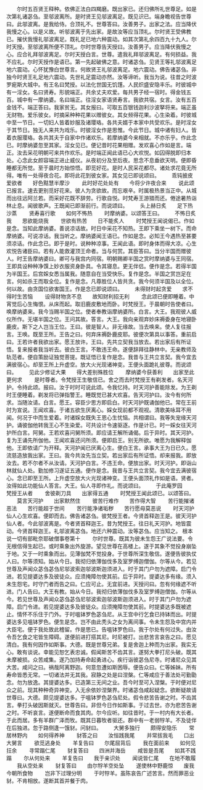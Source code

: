 <!-- { "loadSidebar": true } -->
　　尔时五百贤王释种。依佛正法白四羯磨。既出家已。还归佛所礼世尊足。如是次第礼诸苾刍。至邬波离所。是时贤王见邬波离足。既见识已。端身瞻视告世尊曰。此邬波离。是我给侍。合顶礼不。世尊答曰。汝善男子。出家之法。应当降伏我慢之心。以是义故。听邬波离于先出家。是故汝等应当顶礼。尔时贤王受佛教已。摧伏我慢礼邬波离足。既礼足已地六种震动。如其次第礼余四百九十九人。尔时天授。至邬波离所便不顶礼。尔时世尊告天授曰。汝善男子。应当降伏我慢之心。应合礼拜邬波离足。尔时天授白言。世尊。遣我礼拜邬波离足。有何损益。我不应礼。尔时天授作是语已。第一先起破佛之意。时诸苾刍。见贤王等礼邬波离足地六震动。心怀犹豫白世尊言。何故贤王礼邬波离足。地六震动。佛告诸苾刍。非独今时贤王礼足地六震动。先世礼足震动亦然。汝等谛听。我当为说。往昔之时波罗痆斯大城中。有王名曰梵授。以法化世国无饥馑。人民炽盛安隐丰乐。时彼城中有一淫女。名曰贤寿。形貌端正。共余丈夫欢爱。每共男子经一宿时。得金钱五百。城中有一摩纳婆。名曰端正。往淫女家语贤寿言。我欲共宿。女言。汝有五百金钱不。端正答曰。我家贫无。其女报曰。可取五百银钱迦利沙波拏将来。端正虽无财物。爱乐彼女。时摘采种种花果以赠彼女。其女频得花果。心生染着。时彼城中至一节日。一切妇人皆着妙服及诸璎珞。各共夫婿于本家中共受欢乐。是时淫女于其节日。独无人来共为戏乐。时彼淫女作是思惟。今此节日。城中诸有妇人。皆着衣服璎珞。各共其夫于自家中作诸欢乐。若摩纳婆今来相就。不亦乐乎。作此念已。时摩纳婆忽至其家。淫女见已。便记昔时花果相赠。发欢喜心作如是言。端正。汝去采花明朝可来共作欢乐。是时端正闻此语已心大欢悦。如囚得脱即归本处。心念此女颜容端正进止威仪。从夜初分及至后夜。思念不息垂欲天明。便即昏睡都无所觉。至于晨时方始惊悟。即觅好花。是时人民采花都尽。诸处求花竟无所得。唯有一处得夜合花。即将此花到彼女家。其女见已即说颂曰。
　　乖钝披皮爱欲者　　好色黠慧半摩沙
　　此时好花处处有　　今将少许夜合来
　　说此颂已报言。速去更别觅好花来。彼人为贪欲故。而忘艰辛。时属极热景当正中。从城而出往远阿兰若。而采好花既不辞劳。行歌自悦。时梵寿王游猎而还。倦途暑热诣林止息。闻彼歌声。王既闻已即渐前行。而说颂曰。
　　头上赫日炙　　足下热沙蒸
　　贤寿喜行歌　　如何不怖热
　　时摩纳婆。以颂答王曰。
　　不怖日炙我　　思欲能烧我
　　世欲有热苦　　日不能炙人
　　时梵授王闻说偈已。作如是念。当知此摩纳婆。善说凉话故。时日中采花不知热。王即下乘坐一树下。而命摩纳婆。可说凉话。我当听之。摩纳婆闻王语已。作如是念。必知王今遇热至甚要须凉话。作此念已。即于是时。说种种凉事。王闻此语。即时身体而得大凉。心生欢悦告诸臣曰。若有人能救灌顶王命者。当与何赏。其臣答曰。当分半国而赠彼人。时王告摩纳婆曰。卿可与我宫内同宿。明朝赐卿半国之赏时摩纳婆与王同宿。王即具设种种净馔上妙衣服资身卧具。令其寝息。更无伴侣。便作是念。若得半国为半国王。后宫婇女悉当属我。随意自在当受快乐。复作是念。半国之赏岂足在言。何如杀王而取全位。复作是念。凡尊胜位人皆共贪。我今何须半国及以全位。何以故。由贪国位欲害国王。作是念已即说颂曰。
　　未得财时起贪爱　　求不得时生苦恼
　　设得财物贪不息　　故知财利招无利
　　念此颂已便即睡着。中宵觉后心生悔恨。从床而起。取旧鹿皮敷地而卧。时梵授王。于晨朝时告使者曰。唤摩纳婆来。我今当赐半国之位。使者奉教诣摩纳婆所。白言。大王。我观彼人威仪所作。无堪半国之位。王问其故。答言。大王。我向亲观弃妙床褥委身在地寝卧鹿皮。斯下之人岂当王位。王曰。彼是智人。非无缘故。当去唤来。使人复往报言。王唤。既至王所。王告之曰。何弃床褥卧鹿皮耶。彼便次第具以事答。重前启曰。王若许者我欲出家。愿王放许。王曰。先共立契我当放去。若出家后有所证悟。复来报者我当听去。彼白王言。不敢违王命。遂便辞拜往静林中。无亲教师及轨范者。便自策励证独觉菩提。既证悟已复作是念。我昔与王共立言契。我今宜去满彼宿心。却至王所上升虚空。放大火光现诸神变。王便头面跪礼彼尊。而说颂曰。
　　见此少修证大果　　得大差别殊胜位
　　摩纳婆今获善利　　出家至此更何求
　　是时尊者。令梵授王生敬信已。舍之而去时梵授王有剃发者。名天河护。令持此颂。报曰。汝于时时可说此颂。令我忆持。时天河护善能除发。为王剃时王便睡着。剃发将已弹指警王。睡既觉已甚大欢喜。告天河护曰。汝今有何所求。当随汝请。白言。愿王。容臣少思方即启白。时天河护既诵伽他已。常在王前时为宣说。王闻欢喜。于诸五欲生厌离心。婇女现前都不观视。清歌美咏耳不用闻。何况于中而生爱着。时诸婇女既失王恩心生忧恼。共相谓曰。我等失宠缘天河护。诵彼伽他转我王心不生染爱。可共设计令速驱逐。作是计已。时一婇女往天河护所白言。阿舅。王若欢喜问舅所须。即应请王解所诵偈。后于异时。其天河护。复为王诵先所伽他。王闻欢喜还问所须。便即启王。别无所欲。唯愿为我解释伽他。王即依请广为开释。天河护闻已厌离心生。便白王言。承事大王为日已久。愿流慈造放我出家。王曰。我今共汝先当立契。若出家后有所证悟。却来报我。即放汝去。若不尔者不从汝请。天河护白言。不违王命。便放出家。时天河护。即诣山林就仙人处。勤加修习遂证五通。便作是念。我昔与王共立言契。我今宜去满彼宿心。念已即至王所。上升虚空放大火光现诸神变。王便头面顶礼作如是语。贤者。汝得如此功能仙人答言。大王。仙人寻即作礼。而说颂曰。
　　于此庵罗园　　梵授王从者
　　舍彼剃刀具　　出家得五通
　　时梵授王闻此颂已。以颂答曰。
　　莫言天河护　　出家默然住
　　彼苦行难作　　苦作得大智
　　苦行能摧诸恶法　　苦行能超于世间
　　苦行能净诸垢秽　　苦行愿母莫恶说
　　时天河护仙人心生欢喜。便即而去。佛告诸苾刍。彼梵授王者。今贤首释迦王是。彼天河护仙人者。今此邬波离是。今者贤首释迦王。昔为梵授王。往日礼天河护。地皆震动。今贤首释迦王。礼邬波离苾刍。地还六种震动。汝等苾刍。应当知之。
根本说一切有部毗奈耶破僧事卷第十
　　尔时世尊。既其为彼未生怨王广说法要。令无根信得生起已。或时乘象出外旋游。望见世尊在高楼上。遂于其象不觉投身崩坠于地。又于一时乘象而出。见薄伽梵不觉投身。于世尊所深生敬信。遂便告彼执仗人曰。尔等须知。始从今日。我彻归依薄伽伐多及室罗缚迦僧伽。尔等从今。若见世尊及声闻众苾刍苾刍尼邬波索迦邬波斯迦须进入。时于其门户勿为遮障。启门令进。若见提婆达多及彼徒众。应须掩障勿使其前。后于异时。提婆达多有缘。须入未生怨宅。时守门者而告之曰。仁应可止。无宜前进。天授问曰。忽有何缘遮不听进。门人告曰。大王有教。始从今日。我彻归依薄伽伐多及室罗缚迦僧伽。尔等从今。若见世尊及声闻众苾刍苾刍尼邬波索迦邬波斯迦须进入。时于其门户勿为遮障。启门令进。若见提婆达多及彼徒众。应须掩障勿使其前。时提婆达多既被遮止。情怀不乐住于门外。于时嗢钵罗色苾刍尼。从王宫中行乞食已持钵而出。时提婆达多见嗢钵罗色。便生是念。岂不由此秃头之女为离间事。令未生怨及中宫内并大臣宅。便于我处致此稽留。作是思已。告嗢钵罗色曰。我于尔处有何过失。由汝令吾乞食之宅皆生障碍。遂便前进打搭其尼。时尼被打。出悲苦言哀告之曰。愿见清白。我有何因作如斯事。大德。既是世尊兄弟。复是舍迦上种而为出家。我实无心。敢有谈说。幸能见恕乞表忠诚。假闻斯苦不齿其言。遂努大拳打尼头破。既其未摩被损。众苦咸集。遂乃加持寿命起勇进心。疾行诣彼苾刍尼寺。时诸尼众见其大苦。咸问之曰。祸哉阿离野迦。何意忽遭如斯困辱。便告众曰。仁等姊妹。所有寿命皆悉无常。一切诸法并无其我。寂静之处是曰涅槃。仁等咸应于善法处可勤勖念。勿为放逸。其提婆达多。已造第三无间之业。吾今时至可入涅槃。于时便对尼众之前。现其种种奇异神变。入无余依妙涅槃界。时诸苾刍咸起疑念。欲断疑故请世尊曰。大德。颇见提婆达多。于嗢钵罗色苾刍尼处。假令悲苦告谢之时。不齿其言。拳打头破因斯就灭。世尊告曰。非但今日作如斯事。于过去世。亦为悲苦告谢之时。不听哀言。遂便断命而食其肉。尔今应听。如往昔时。于一村内有大长者。于此而居。多有羊群广泽而牧。既其日暮牧者驱还。群中有一老弱牸羊。不及徒伴在后独进。忽于路侧逢一饿豺。问豺曰。
　　大舅多独行　　颇得安隐乐
　　常居林野内　　如何得养神
　　豺答之曰　　汝恒践我尾
　　并常拔我毛　　口出大舅言
　　欲觅逃身处
　　羊复告曰　　尔尾屈背后
　　我在面前来　　如何见抂余
　　寻常蹋仁尾
　　豺复答曰　　四洲并海岳
　　咸皆是吾尾　　如其不践蹋
　　尔从何处来
　　羊复告曰　　我于亲识处
　　闻说皆仁尾　　在地不敢履
　　我从空处来
　　豺复答曰　　由尔牸羊空处坠
　　遂使林中野鹿惊　　废我今朝所食物
　　岂非下过理分明
　　于时牸羊。虽陈哀告广述苦言。然而罪恶业豺。不肯相放。遂断其首并餐于肉。
